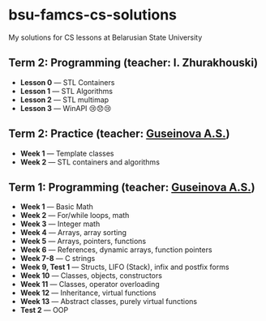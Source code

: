# bsu-famcs-cs-solutions
My solutions for CS lessons at Belarusian State University

## **Term 2**: Programming (teacher: I. Zhurakhouski)
  * **Lesson 0** — STL Containers
  * **Lesson 1** — STL Algorithms
  * **Lesson 2** — STL multimap
  * **Lesson 3** — WinAPI 😢😞😢

## **Term 2**: Practice (teacher: [Guseinova A.S.](http://www.fpmi.bsu.by/main.aspx?guid=32561))
  * **Week 1** — Template classes
  * **Week 2** — STL containers and algorithms

## **Term 1:** Programming (teacher: [Guseinova A.S.](http://www.fpmi.bsu.by/main.aspx?guid=32561))
  * **Week 1** — Basic Math
  * **Week 2** — For/while loops, math
  * **Week 3** — Integer math
  * **Week 4** — Arrays, array sorting
  * **Week 5** — Arrays, pointers, functions
  * **Week 6** — References, dynamic arrays, function pointers
  * **Week 7-8** — C strings
  * **Week 9, Test 1** — Structs, LIFO (Stack), infix and postfix forms
  * **Week 10** — Classes, objects, constructors
  * **Week 11** — Classes, operator overloading
  * **Week 12** — Inheritance, virtual functions
  * **Week 13** — Abstract classes, purely virtual functions
  * **Test 2**  — OOP
